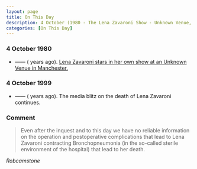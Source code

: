 ```yaml
---
layout: page
title: On This Day
description: 4 October (1980 - The Lena Zavaroni Show - Unknown Venue, Manchester. 1999 - The media blitz on the death of Lena Zavaroni continues.)
categories: [On This Day]
---
```


### 4 October 1980
* —— (<span id="age1"></span> years ago). [Lena Zavaroni stars in her own show at an Unknown Venue in Manchester.](/theatre/the%20lena%20zavaroni%20show/1980/10/04/the-lena-zavaroni-show.html)

### 4 October 1999
* —— (<span id="age2"></span> years ago). The media blitz on the death of Lena Zavaroni continues.

### Comment
> Even after the inquest and to this day we have no reliable information on the operation and postoperative complications that lead to Lena Zavaroni contracting Bronchopneumonia (in the so-called sterile environment of the hospital) that lead to her death.

<cite>Robcamstone</cite>

<!-- Script for calculating number of years ago -->
<script>
var dob = '19801004';
var year = Number(dob.substr(0, 4));
var month = Number(dob.substr(4, 2)) - 1;
var day = Number(dob.substr(6, 2));
var today = new Date();
var age1 = today.getFullYear() - year;
if (today.getMonth() < month || (today.getMonth() == month && today.getDate() < day)) {
age1--;
}
document.getElementById("age1").innerHTML=age1;

var dob = '19991004';
var year = Number(dob.substr(0, 4));
var month = Number(dob.substr(4, 2)) - 1;
var day = Number(dob.substr(6, 2));
var today = new Date();
var age2 = today.getFullYear() - year;
if (today.getMonth() < month || (today.getMonth() == month && today.getDate() < day)) {
age2--;
}
document.getElementById("age2").innerHTML=age2;
</script>

